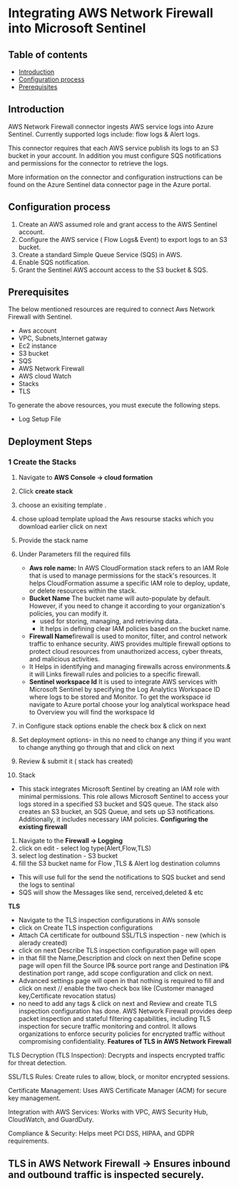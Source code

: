 # Integrating AWS Network Firewall into Microsoft Sentinel
## Table of contents
- [Introduction](#intro)
- [Configuration process](#intro)
- [Prerequisites](#step2)
 
 
<a name="intro">
 
## Introduction
AWS Network Firewall connector ingests  AWS service logs into Azure Sentinel. Currently supported logs include: flow logs & Alert logs.
 
This connector requires that each AWS service publish its logs to an S3 bucket in your account. In addition you must configure SQS notifications and permissions for the connector to retrieve the logs.
 
More information on the connector and configuration instructions can be found on the Azure Sentinel data connector page in the Azure portal.
 
## Configuration process
1. Create an AWS assumed role and grant access to the AWS Sentinel account.
2. Configure the AWS service ( Flow Logs& Event) to export logs to an S3 bucket.
3. Create a standard Simple Queue Service (SQS) in AWS.
4. Enable SQS notification.
5. Grant the Sentinel AWS account access to the S3 bucket & SQS.

<a name="step2">
  
## Prerequisites

The below mentioned resources are required to connect Aws Network Firewall with Sentinel.
- Aws account
- VPC, Subnets,Internet gatway
- Ec2 instance
- S3 bucket
- SQS
- AWS Network Firewall
- AWS cloud Watch
- Stacks
- TLS

 
To generate the above resources, you must execute the following steps.
 
- Log Setup File
<a name="log">
 
## Deployment Steps
 
### **1 Create the Stacks**  
1. Navigate to **AWS Console → cloud formation**  
2. Click **create stack**
3. choose an exisiting template .
4. chose upload template upload the Aws resourse stacks which you download earlier click on next 
5. Provide the stack name
6. Under Parameters fill the required fills
   - **Aws role name:** In AWS CloudFormation stack refers to an IAM Role that is used to manage permissions for the stack's resources. It helps CloudFormation assume a 
      specific IAM role to deploy, update, or delete resources within the stack.
   - **Bucket Name** The bucket name will auto-populate by default. However, if you need to change it according to your organization's policies, you can modify it.
      * used for storing, managing, and retrieving data..
      * It helps in defining clear IAM policies based on the bucket name.
   - **Firewall Name**firewall is used to monitor, filter, and control network traffic to enhance security. AWS provides multiple firewall options to protect cloud 
       resources from unauthorized access, cyber threats, and malicious activities.
   - It Helps in identifying and managing firewalls across environments.& it will Links firewall rules and policies to a specific firewall.
   - **Sentinel workspace Id** It  is used to integrate AWS services with Microsoft Sentinel by specifying the Log Analytics Workspace ID where logs to be stored and 
    Monitor.
     To get the workspace id navigate to Azure portal choose your log analytical workspace  head to Overview you will find the workspace Id 
       
9. in Configure stack options enable the check box & click on next
10. Set deployment options- in this no need to change any thing if you want to change anything go through that and click on next 
11. Review & submit it ( stack has created)
12. Stack
- This stack integrates Microsoft Sentinel by creating an IAM role with minimal permissions. This role allows Microsoft Sentinel to access your logs stored in a specified S3 bucket and SQS queue. The stack also creates an S3 bucket, an SQS Queue, and sets up S3 notifications. Additionally, it includes necessary IAM policies.
**Configuring the existing firewall** 
1. Navigate to the **Firewall → Logging**
2. click on edit - select log type(Alert,Flow,TLS)
3. select log destination  - S3 bucket
4. fill the S3 bucket name for Flow ,TLS & Alert log destination columns    

- This will use full for the send the notifications to SQS bucket and send the logs to sentinal 
- SQS will show the Messages like send, rerceived,deleted & etc     
  

**TLS**
- Navigate to the TLS inspection configurations in AWs sonsole
- click on Create TLS inspection configurations
- Attach CA certificate for outbound SSL/TLS inspection - new (which is alerady created)
- click on next Describe TLS inspection configuration page will open
- in that fill the Name,Description and clock on next then Define scope  page will open fill the Source IP& source port range and Destination IP& destination port range, add scope configuration and click on next.
- Advanced settings  page will open in that nothing is required to fill and click on next  // enable the two check box like (Customer managed key,Certificate revocation status)
- no need to add any tags & click on next and Review and create TLS inspection configuration has done.
AWS Network Firewall provides deep packet inspection and stateful filtering capabilities, including TLS inspection for secure traffic monitoring and control. It allows organizations to enforce security policies for encrypted traffic without compromising confidentiality.
**Features of TLS in AWS Network Firewall**

TLS Decryption (TLS Inspection): Decrypts and inspects encrypted traffic for threat detection.

SSL/TLS Rules: Create rules to allow, block, or monitor encrypted sessions.

Certificate Management: Uses AWS Certificate Manager (ACM) for secure key management.

Integration with AWS Services: Works with VPC, AWS Security Hub, CloudWatch, and GuardDuty.

Compliance & Security: Helps meet PCI DSS, HIPAA, and GDPR requirements.

TLS in AWS Network Firewall →  Ensures inbound and outbound traffic is inspected securely.
- 

  

 
<a name="auth">
